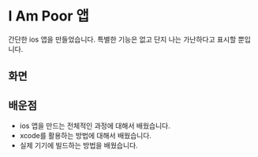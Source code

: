 # I Am Poor 앱
간단한 ios 앱을 만들었습니다. 특별한 기능은 없고 단지 나는 가난하다고 표시할 뿐입니다. 

## 화면

## 배운점
- ios 앱을 만드는 전체적인 과정에 대해서 배웠습니다.
- xcode를 활용하는 방법에 대해서 배웠습니다.
- 실제 기기에 빌드하는 방법을 배웠습니다. 
